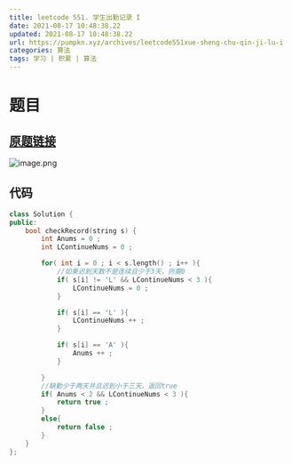 ```yaml
---
title: leetcode 551. 学生出勤记录 I
date: 2021-08-17 10:48:38.22
updated: 2021-08-17 10:48:38.22
url: https://pumpkn.xyz/archives/leetcode551xue-sheng-chu-qin-ji-lu-i
categories: 算法
tags: 学习 | 积累 | 算法
---
```


# 题目
## [原题链接](https://leetcode-cn.com/problems/student-attendance-record-i/)
![image.png](https://pumpkn.xyz/upload/2021/08/image-d857043a724d4ec4b108dbbbf726d7de.png)

## 代码

```C++
class Solution {
public:
    bool checkRecord(string s) {
        int Anums = 0 ;
        int LContinueNums = 0 ;

        for( int i = 0 ; i < s.length() ; i++ ){
            //如果迟到天数不是连续且少于3天，则置0
            if( s[i] != 'L' && LContinueNums < 3 ){
                LContinueNums = 0 ;
            }

            if( s[i] == 'L' ){
                LContinueNums ++ ;
            }

            if( s[i] == 'A' ){
                Anums ++ ;
            }

        }
        //缺勤少于两天并且迟到小于三天，返回true
        if( Anums < 2 && LContinueNums < 3 ){
            return true ;
        }
        else{
            return false ;
        }
    }
};
```